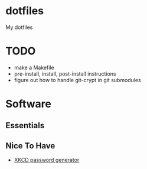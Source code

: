 # dotfiles
My dotfiles

# TODO
- make a Makefile
- pre-install, install, post-install instructions
- figure out how to handle git-crypt in git submodules

# Software
## Essentials
## Nice To Have
- [XKCD password generator](https://github.com/redacted/XKCD-password-generator)
